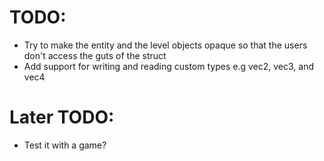 # TODO: 
- Try to make the entity and the level objects opaque so that the users don't access the guts of the struct
- Add support for writing and reading custom types e.g vec2, vec3, and vec4

# Later TODO:
- Test it with a game?
